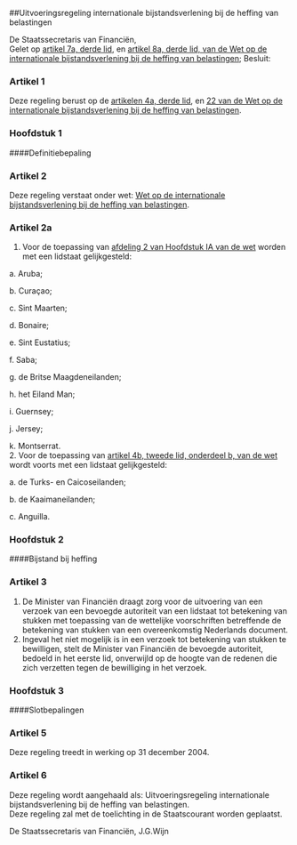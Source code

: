 <meta http-equiv='Content-Type' content='text/html; charset=utf-8' />

##Uitvoeringsregeling internationale bijstandsverlening bij de heffing van belastingen

De Staatssecretaris van Financiën,  
Gelet op [artikel 7a, derde lid](../../../../../../../../../../wet/wet/op/de/internationale/bijstandsverlening/bij/de/heffing/van/belastingen/BWBR0003954/README.md), en [artikel 8a, derde lid, van de Wet op de internationale bijstandsverlening bij de heffing van belastingen](../../../../../../../../../../wet/wet/op/de/internationale/bijstandsverlening/bij/de/heffing/van/belastingen/BWBR0003954/README.md);
Besluit:    

### Artikel  1  

Deze regeling berust op de [artikelen 4a, derde lid](../../../../../../../../../../wet/wet/op/de/internationale/bijstandsverlening/bij/de/heffing/van/belastingen/BWBR0003954/README.md), en [22 van de Wet op de internationale bijstandsverlening bij de heffing van belastingen](../../../../../../../../../../wet/wet/op/de/internationale/bijstandsverlening/bij/de/heffing/van/belastingen/BWBR0003954/README.md).  

### Hoofdstuk  1  

####Definitiebepaling

### Artikel  2  

Deze regeling verstaat onder wet: [Wet op de internationale bijstandsverlening bij de heffing van belastingen](../../../../../../../../../../wet/wet/op/de/internationale/bijstandsverlening/bij/de/heffing/van/belastingen/BWBR0003954/README.md).  

### Artikel  2a  

1.  Voor de toepassing van [afdeling 2 van Hoofdstuk IA van de wet](../../../../../../../../../../wet/wet/op/de/internationale/bijstandsverlening/bij/de/heffing/van/belastingen/BWBR0003954/README.md) worden met een lidstaat gelijkgesteld: 

a. Aruba;  

b. Curaçao;  

c. Sint Maarten;  

d. Bonaire;  

e. Sint Eustatius;  

f. Saba;  

g. de Britse Maagdeneilanden;  

h. het Eiland Man;  

i. Guernsey;  

j. Jersey;  

k. Montserrat.     
2.  Voor de toepassing van [artikel 4b, tweede lid, onderdeel b, van de wet](../../../../../../../../../../wet/wet/op/de/internationale/bijstandsverlening/bij/de/heffing/van/belastingen/BWBR0003954/README.md) wordt voorts met een lidstaat gelijkgesteld: 

a. de Turks- en Caicoseilanden;  

b. de Kaaimaneilanden;  

c. Anguilla.     

### Hoofdstuk  2  

####Bijstand bij heffing

### Artikel  3  

1.  De Minister van Financiën draagt zorg voor de uitvoering van een verzoek van een bevoegde autoriteit van een lidstaat tot betekening van stukken met toepassing van de wettelijke voorschriften betreffende de betekening van stukken van een overeenkomstig Nederlands document.   
2.  Ingeval het niet mogelijk is in een verzoek tot betekening van stukken te bewilligen, stelt de Minister van Financiën de bevoegde autoriteit, bedoeld in het eerste lid, onverwijld op de hoogte van de redenen die zich verzetten tegen de bewilliging in het verzoek.   

### Hoofdstuk  3  

####Slotbepalingen

### Artikel  5  

Deze regeling treedt in werking op 31 december 2004.  

### Artikel  6  

Deze regeling wordt aangehaald als: Uitvoeringsregeling internationale bijstandsverlening bij de heffing van belastingen.  
Deze regeling zal met de toelichting in de Staatscourant worden geplaatst.   

De 
Staatssecretaris van Financiën, 
J.G.Wijn    
